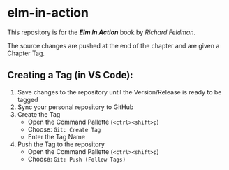 # elm-in-action

This repository is for the _**Elm In Action**_ book by _Richard Feldman_.

The source changes are pushed at the end of the chapter and are given a Chapter Tag.

## Creating a Tag (in VS Code):

1. Save changes to the repository until the Version/Release is ready to be tagged
2. Sync your personal repository to GitHub
3. Create the Tag
   - Open the Command Pallette (`<ctrl><shift>p`)
   - Choose: `Git: Create Tag`
   - Enter the Tag Name
4. Push the Tag to the repository
   - Open the Command Pallette (`<ctrl><shift>p`)
   - Choose: `Git: Push (Follow Tags)`
  
